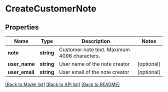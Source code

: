 # CreateCustomerNote

## Properties
Name | Type | Description | Notes
------------ | ------------- | ------------- | -------------
**note** | **string** | Customer note text. Maximum 4096 characters. |
**user_name** | **string** | User name of the note creator | [optional]
**user_email** | **string** | User email of the note creator | [optional]

[[Back to Model list]](../../README.md#documentation-for-models) [[Back to API list]](../../README.md#documentation-for-api-endpoints) [[Back to README]](../../README.md)


